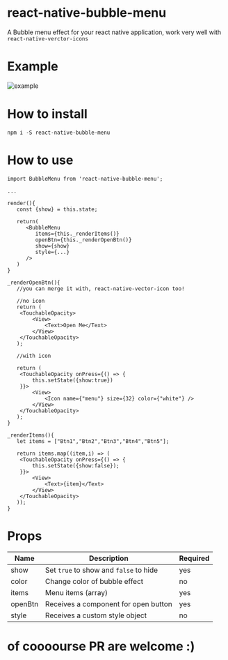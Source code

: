 # react-native-bubble-menu

A Bubble menu effect for your react native application, work very well with `react-native-verctor-icons`

# Example

![example](https://github.com/cinder92/react-native-bubble-menu/blob/master/demo.gif)

# How to install

`npm i -S react-native-bubble-menu`

# How to use

```
import BubbleMenu from 'react-native-bubble-menu';

...

render(){
   const {show} = this.state;

   return(
      <BubbleMenu
         items={this._renderItems()}
         openBtn={this._renderOpenBtn()}
         show={show}
         style={...}
      />
   )
}

_renderOpenBtn(){
   //you can merge it with, react-native-vector-icon too!
   
   //no icon
   return (
   	<TouchableOpacity>
		<View>
		    <Text>Open Me</Text>
		</View>
	</TouchableOpacity>
   );
   
   //with icon
   
   return (
   	<TouchableOpacity onPress={() => {
		this.setState({show:true})
	}}>
		<View>
		    <Icon name={"menu"} size={32} color={"white"} />
		</View>
	</TouchableOpacity>
   );
}

_renderItems(){
   let items = ["Btn1","Btn2","Btn3","Btn4","Btn5"];
   
   return items.map((item,i) => (
   	<TouchableOpacity onPress={() => {
		this.setState({show:false});
	}}>
		<View>
			<Text>{item}</Text>
		</View>
	</TouchableOpacity>
   ));
}
```

# Props

| Name  | Description | Required |
| ----- | ------------| -------- |
| show | Set `true` to show and `false` to hide | yes |
| color | Change color of bubble effect | no |
| items | Menu items (array) | yes |
| openBtn | Receives a component for open button | yes |
| style | Receives a custom style object | no |

# of coooourse PR are welcome :)
